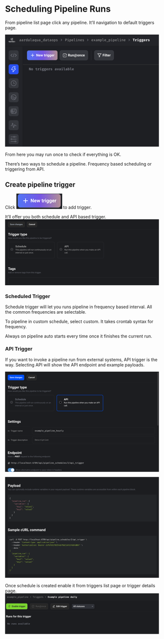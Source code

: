 # Scheduling Pipeline Runs

From pipeline list page click any pipeline. It’ll navigation to default
triggers page.

![](images/triggers_landing.png)

From here you may run once to check if everything is OK.

There’s two ways to schedule a pipeline. Frequency based scheduling or
triggering from API.

## Create pipeline trigger

Click ![](images/new_trigger_button.png) to add
trigger.

It’ll offer you both schedule and API based trigger.  
![](images/new_trigger.png)  

### Scheduled Trigger

Schedule trigger will let you runs pipeline in frequency based interval.
All the common frequencies are selectable.

To pipeline in custom schedule, select custom. It takes crontab syntax
for frequency.

Always on pipeline auto starts every time once it finishes the current run.

### API Trigger

If you want to invoke a pipeline run from external systems, API trigger is
the way. Selecting API will show the API endpoint and example payloads.

![](images/trigger_from_api.png)

![](images/api_payload.png)

Once schedule is created enable it from triggers list page or trigger
details page.  
![](images/trigger_details.png)
